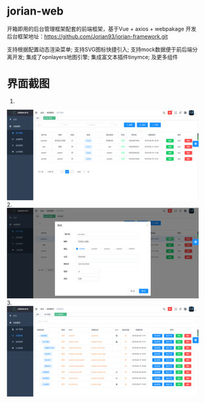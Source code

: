 # jorian-web
开箱即用的后台管理框架配套的前端框架，基于Vue + axios + webpakage 开发
后台框架地址：https://github.com/Jorian93/jorian-framework.git

支持根据配置动态渲染菜单;
支持SVG图标快捷引入;
支持mock数据便于前后端分离开发;
集成了opnlayers地图引擎;
集成富文本插件tinymce;
及更多组件

# 界面截图
1.  
  ![image](https://github.com/Jorian93/hello-word/blob/master/images/2019-05-29_150510.png) 
2.  
  ![image](https://github.com/Jorian93/hello-word/blob/master/images/2019-05-29_150552.png) 
3.  
  ![image](https://github.com/Jorian93/hello-word/blob/master/images/2019-05-29_150617.png) 
